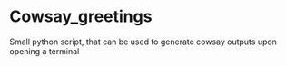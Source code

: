 # Cowsay_greetings
Small python script, that can be used to generate cowsay outputs upon opening a terminal
